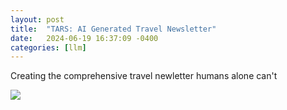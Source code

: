 ```yaml
---
layout: post
title:  "TARS: AI Generated Travel Newsletter"
date:   2024-06-19 16:37:09 -0400
categories: [llm]
---
```


Creating the comprehensive travel newletter humans alone can't
 
<img src="/assets/spongebob.png">
